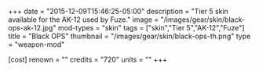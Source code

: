 +++
date = "2015-12-09T15:46:25-05:00"
description = "Tier 5 skin available for the AK-12 used by Fuze."
image = "/images/gear/skin/black-ops-ak-12.jpg"
mod-types = "skin"
tags = ["skin","Tier 5","AK-12","Fuze"]
title = "Black OPS"
thumbnail = "/images/gear/skin/black-ops-th.png"
type = "weapon-mod"

[cost]
  renown = ""
  credits = "720"
  units = ""
+++
